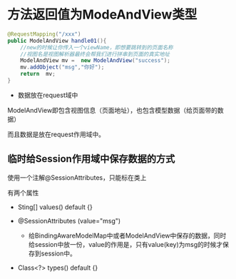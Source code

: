 # 方法返回值为ModeAndView类型

```java
@RequestMapping("/xxx")
public ModelAndView handle01(){
    //new的时候让你传入一个viewName，即想要跳转到的页面名称
    //视图名是视图解析器最终会帮我们进行拼串到页面的真实地址
	ModelAndView mv =  new ModelAndView("success");
    mv.addObject("msg","你好");
    return  mv;
}
```

- 数据放在request域中

ModelAndView即包含视图信息（页面地址），也包含模型数据（给页面带的数据）

而且数据是放在request作用域中。

## 临时给Session作用域中保存数据的方式

使用一个注解@SessionAttributes，只能标在类上

有两个属性

- Sting[] values() default {}
- @SessionAttributes (value="msg") 
  - 给BindingAwareModelMap中或者ModelAndView中保存的数据，同时给session中放一份，value的作用是，只有value(key)为msg的时候才保存到session中。

- Class<?> types() default {}



